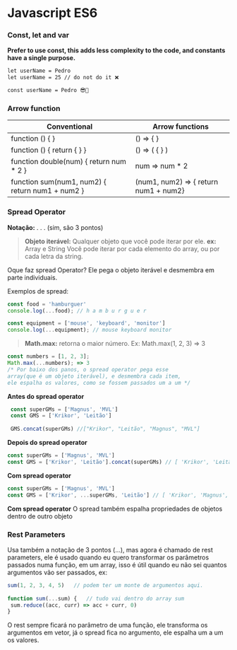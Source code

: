 # Javascript ES6

### Const, let and var

**Prefer to use const, this adds less complexity to the code, and constants have a single purpose.**

```html
let userName = Pedro
let userName = 25 // do not do it ❌

const userName = Pedro 😎🎇

```

### Arrow function
  
| Conventional | Arrow functions |
| -------- | -------- | 
| function () { }     | () => { }     | 
| function () { return { } }     | () => ( { } )   
| function double(num) { return num * 2 }     | num  => num * 2   
| function sum(num1, num2) { return num1 + num2 }     | (num1, num2) => { return num1 + num2}  

### Spread Operator

**Notação:** . . . (sim, são 3 pontos)

> **Objeto iterável:** Qualquer objeto que você pode iterar por ele.
**ex:** Array e String
Você pode iterar por cada elemento do array, ou por cada letra da string.

Oque faz spread Operator? Ele pega o objeto iterável e desmembra em parte individuais.

Exemplos de spread:

```js
const food = 'hamburguer'
console.log(...food); // h a m b u r g u e r
```

```js
const equipment = ['mouse', 'keyboard', 'monitor']
console.log(...equipment); // mouse keyboard monitor
```

> **Math.max:** retorna o maior número.
Ex: Math.max(1, 2, 3) => 3

```js
const numbers = [1, 2, 3];
Math.max(...numbers); => 3
/* Por baixo dos panos, o spread operator pega esse
array(que é um objeto iterável), e desmembra cada item,
ele espalha os valores, como se fossem passados um a um */
```
**Antes do spread operator**

```js
 const superGMs = ['Magnus', 'MVL']
 const GMS = ['Krikor', 'Leitão']
 
 GMS.concat(superGMs) //["Krikor", "Leitão", "Magnus", "MVL"]
```

**Depois do spread operator**
```js
const superGMs = ['Magnus', 'MVL']
const GMS = ['Krikor', 'Leitão'].concat(superGMs) // [ 'Krikor', 'Leitão', 'Magnus', 'MVL' ]
```
**Com spread operator**
```js
const superGMs = ['Magnus', 'MVL']
const GMS = ['Krikor', ...superGMs, 'Leitão'] // [ 'Krikor', 'Magnus', 'MVL', 'Leitão' ]
```

**Com spread operator**
O spread também espalha propriedades de objetos dentro de outro objeto


### Rest Parameters
 Usa também a notação de 3 pontos (...), mas agora é chamado de rest parameters,
 ele é usado quando eu quero transformar os parâmetros passados numa função, em um array,
 isso é útil quando eu não sei quantos argumentos vão ser passados, ex:
 
 ```js
 sum(1, 2, 3, 4, 5)   // podem ter um monte de argumentos aqui.
  
function sum(...sum) {   // tudo vai dentro do array sum
  sum.reduce((acc, curr) => acc + curr, 0)
}
```

O rest sempre ficará no parâmetro de uma função, ele transforma os argumentos em vetor, já o spread fica no argumento, ele espalha um a um os valores.
 


